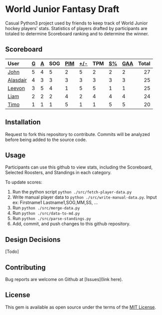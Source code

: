 # World Junior Fantasy Draft
Casual Python3 project used by friends to keep track of World Junior hockey players' stats. Statistics of players drafted by participants are totaled to determine Scoreboard ranking and to determine the winner.
## Scoreboard
| User | [G](https://github.com/llevasseur/world-juniors-2022/blob/master/STANDINGS.md#goals) | [A](https://github.com/llevasseur/world-juniors-2022/blob/master/STANDINGS.md#assists) | SOG | [PIM](https://github.com/llevasseur/world-juniors-2022/blob/master/STANDINGS.md#penalties-in-minutes) | [+/-](https://github.com/llevasseur/world-juniors-2022/blob/master/STANDINGS.md#plus--minus) | TPM | [S%](https://github.com/llevasseur/world-juniors-2022/blob/master/STANDINGS.md#save-percentage) | [GAA](https://github.com/llevasseur/world-juniors-2022/blob/master/STANDINGS.md#goals-against-average) | Total |
| :--- | ---- | ---- | ---- | ---- | ---- | ---- | ---- | ---- |  -----: |
| [John](https://github.com/llevasseur/world-juniors-2022/blob/master/ROSTERS.md#John) | 5 | 4 | 5 | 2 | 5 | 2 | 2 | 2 | 27 |
| [Alasdair](https://github.com/llevasseur/world-juniors-2022/blob/master/ROSTERS.md#Alasdair) | 4 | 3 | 3 | 3 | 3 | 3 | 3 | 3 | 25 |
| [Leevon](https://github.com/llevasseur/world-juniors-2022/blob/master/ROSTERS.md#Leevon) | 3 | 5 | 4 | 1 | 5 | 5 | 1 | 1 | 25 |
| [Liam](https://github.com/llevasseur/world-juniors-2022/blob/master/ROSTERS.md#Liam) | 2 | 2 | 2 | 4 | 2 | 4 | 4 | 4 | 24 |
| [Timo](https://github.com/llevasseur/world-juniors-2022/blob/master/ROSTERS.md#Timo) | 1 | 1 | 1 | 5 | 1 | 1 | 5 | 5 | 20 |
## Installation
Request to fork this repository to contribute. Commits will be analyzed before being added to the source code.
## Usage
Participants can use this github to view stats, including the Scoreboard, Selected Roosters, and Standings in each category.

To update scores:
1. Run the python script `python ./src/fetch-player-data.py`
2. Write manual player data to `python ./src/write-manual-data.py`. Input ex: Firstname1 Lastname1,SOG,MM,SS, ...
3. Run `python ./src/merge-data.py`
4. Run `python ./src/data-to-md.py`
5. Run `python ./src/parse-standings.py`
6. Add, commit, and push changes to this github repository.
## Design Decisions
[Todo]
## Contributing
Bug reports are welcome on Github at [Issues](link here).
## License
This gem is available as open source under the terms of the [MIT License](https://opensource.org/licenses/MIT).
